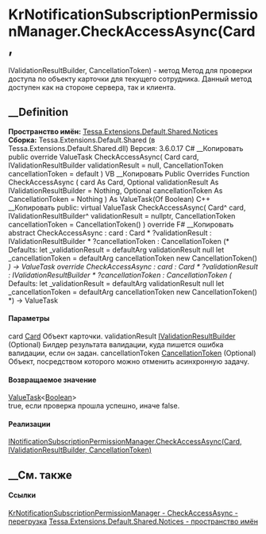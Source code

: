 # KrNotificationSubscriptionPermissionManager.CheckAccessAsync(Card,
IValidationResultBuilder, CancellationToken) - метод
Метод для проверки доступа по объекту карточки для текущего сотрудника. Данный
метод доступен как на стороне сервера, так и клиента.
## __Definition
 **Пространство имён:**
[Tessa.Extensions.Default.Shared.Notices](N_Tessa_Extensions_Default_Shared_Notices.htm)  
 **Сборка:** Tessa.Extensions.Default.Shared (в
Tessa.Extensions.Default.Shared.dll) Версия: 3.6.0.17
C# __Копировать
     public override ValueTask<bool> CheckAccessAsync(
    	Card card,
    	IValidationResultBuilder validationResult = null,
    	CancellationToken cancellationToken = default
    )
VB __Копировать
     Public Overrides Function CheckAccessAsync ( 
    	card As Card,
    	Optional validationResult As IValidationResultBuilder = Nothing,
    	Optional cancellationToken As CancellationToken = Nothing
    ) As ValueTask(Of Boolean)
C++ __Копировать
     public:
    virtual ValueTask<bool> CheckAccessAsync(
    	Card^ card, 
    	IValidationResultBuilder^ validationResult = nullptr, 
    	CancellationToken cancellationToken = CancellationToken()
    ) override
F# __Копировать
     abstract CheckAccessAsync : 
            card : Card * 
            ?validationResult : IValidationResultBuilder * 
            ?cancellationToken : CancellationToken 
    (* Defaults:
            let _validationResult = defaultArg validationResult null
            let _cancellationToken = defaultArg cancellationToken new CancellationToken()
    *)
    -> ValueTask<bool> 
    override CheckAccessAsync : 
            card : Card * 
            ?validationResult : IValidationResultBuilder * 
            ?cancellationToken : CancellationToken 
    (* Defaults:
            let _validationResult = defaultArg validationResult null
            let _cancellationToken = defaultArg cancellationToken new CancellationToken()
    *)
    -> ValueTask<bool> 
#### Параметры
card [Card](T_Tessa_Cards_Card.htm)
    Объект карточки.
validationResult
[IValidationResultBuilder](T_Tessa_Platform_Validation_IValidationResultBuilder.htm)
(Optional)
    Билдер результата валидации, куда пишется ошибка валидации, если он задан.
cancellationToken
[CancellationToken](https://learn.microsoft.com/dotnet/api/system.threading.cancellationtoken)
(Optional)
    Объект, посредством которого можно отменить асинхронную задачу.
#### Возвращаемое значение
[ValueTask](https://learn.microsoft.com/dotnet/api/system.threading.tasks.valuetask-1)<[Boolean](https://learn.microsoft.com/dotnet/api/system.boolean)>  
true, если проверка прошла успешно, иначе false.
#### Реализации
[INotificationSubscriptionPermissionManager.CheckAccessAsync(Card,
IValidationResultBuilder,
CancellationToken)](M_Tessa_Notices_INotificationSubscriptionPermissionManager_CheckAccessAsync_1.htm)  
##  __См. также
#### Ссылки
[KrNotificationSubscriptionPermissionManager -
](T_Tessa_Extensions_Default_Shared_Notices_KrNotificationSubscriptionPermissionManager.htm)
[CheckAccessAsync -
перегрузка](Overload_Tessa_Extensions_Default_Shared_Notices_KrNotificationSubscriptionPermissionManager_CheckAccessAsync.htm)
[Tessa.Extensions.Default.Shared.Notices - пространство
имён](N_Tessa_Extensions_Default_Shared_Notices.htm)
